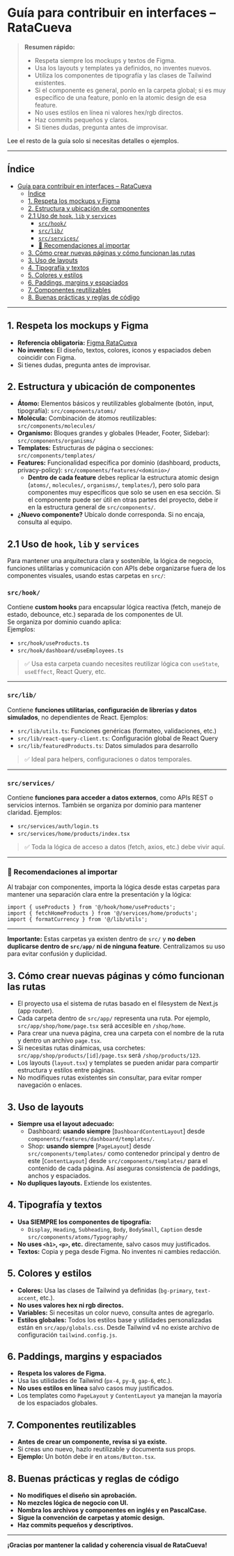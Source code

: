 # Guía para contribuir en interfaces – RataCueva

> **Resumen rápido:**
>
> - Respeta siempre los mockups y textos de Figma.
> - Usa los layouts y templates ya definidos, no inventes nuevos.
> - Utiliza los componentes de tipografía y las clases de Tailwind existentes.
> - Si el componente es general, ponlo en la carpeta global; si es muy específico de una feature, ponlo en la atomic design de esa feature.
> - No uses estilos en línea ni valores hex/rgb directos.
> - Haz commits pequeños y claros.
> - Si tienes dudas, pregunta antes de improvisar.

Lee el resto de la guía solo si necesitas detalles o ejemplos.

---

## Índice

- [Guía para contribuir en interfaces – RataCueva](#guía-para-contribuir-en-interfaces--ratacueva)
  - [Índice](#índice)
  - [1. Respeta los mockups y Figma](#1-respeta-los-mockups-y-figma)
  - [2. Estructura y ubicación de componentes](#2-estructura-y-ubicación-de-componentes)
  - [2.1 Uso de `hook`, `lib` y `services`](#21-uso-de-hook-lib-y-services)
    - [`src/hook/`](#srchook)
    - [`src/lib/`](#srclib)
    - [`src/services/`](#srcservices)
    - [📌 Recomendaciones al importar](#-recomendaciones-al-importar)
  - [3. Cómo crear nuevas páginas y cómo funcionan las rutas](#3-cómo-crear-nuevas-páginas-y-cómo-funcionan-las-rutas)
  - [3. Uso de layouts](#3-uso-de-layouts)
  - [4. Tipografía y textos](#4-tipografía-y-textos)
  - [5. Colores y estilos](#5-colores-y-estilos)
  - [6. Paddings, margins y espaciados](#6-paddings-margins-y-espaciados)
  - [7. Componentes reutilizables](#7-componentes-reutilizables)
  - [8. Buenas prácticas y reglas de código](#8-buenas-prácticas-y-reglas-de-código)

---

## 1. Respeta los mockups y Figma

- **Referencia obligatoria:** [Figma RataCueva](https://www.figma.com/design/HMPpGPwTe6KYfdL6xDVhSf/RataCueva-Design?node-id=272-813&t=E9DJTC9UvD2rMYOi-1)
- **No inventes:** El diseño, textos, colores, iconos y espaciados deben coincidir con Figma.
- Si tienes dudas, pregunta antes de improvisar.

## 2. Estructura y ubicación de componentes

- **Átomo:** Elementos básicos y reutilizables globalmente (botón, input, tipografía): `src/components/atoms/`
- **Molécula:** Combinación de átomos reutilizables: `src/components/molecules/`
- **Organismo:** Bloques grandes y globales (Header, Footer, Sidebar): `src/components/organisms/`
- **Templates:** Estructuras de página o secciones: `src/components/templates/`
- **Features:** Funcionalidad específica por dominio (dashboard, products, privacy-policy): `src/components/features/<dominio>/`
  - **Dentro de cada feature** debes replicar la estructura atomic design (`atoms/`, `molecules/`, `organisms/`, `templates/`), pero solo para componentes muy específicos que solo se usen en esa sección. Si el componente puede ser útil en otras partes del proyecto, debe ir en la estructura general de `src/components/`.
- **¿Nuevo componente?** Ubícalo donde corresponda. Si no encaja, consulta al equipo.


## 2.1 Uso de `hook`, `lib` y `services`

Para mantener una arquitectura clara y sostenible, la lógica de negocio, funciones utilitarias y comunicación con APIs debe organizarse fuera de los componentes visuales, usando estas carpetas en `src/`:

### `src/hook/`

Contiene **custom hooks** para encapsular lógica reactiva (fetch, manejo de estado, debounce, etc.) separada de los componentes de UI.  
Se organiza por dominio cuando aplica:  
Ejemplos:
- `src/hook/useProducts.ts`
- `src/hook/dashboard/useEmployees.ts`

> ✅ Usa esta carpeta cuando necesites reutilizar lógica con `useState`, `useEffect`, React Query, etc.

---

### `src/lib/`

Contiene **funciones utilitarias, configuración de librerías y datos simulados**, no dependientes de React.
Ejemplos:
- `src/lib/utils.ts`: Funciones genéricas (formateo, validaciones, etc.)
- `src/lib/react-query-client.ts`: Configuración global de React Query
- `src/lib/featuredProducts.ts`: Datos simulados para desarrollo

> ✅ Ideal para helpers, configuraciones o datos temporales.

---

### `src/services/`

Contiene **funciones para acceder a datos externos**, como APIs REST o servicios internos.
También se organiza por dominio para mantener claridad.
Ejemplos:
- `src/services/auth/login.ts`
- `src/services/home/products/index.tsx`

> ✅ Toda la lógica de acceso a datos (fetch, axios, etc.) debe vivir aquí.

---

### 📌 Recomendaciones al importar

Al trabajar con componentes, importa la lógica desde estas carpetas para mantener una separación clara entre la presentación y la lógica:

```tsx
import { useProducts } from '@/hook/home/useProducts';
import { fetchHomeProducts } from '@/services/home/products';
import { formatCurrency } from '@/lib/utils';
```

---

**Importante:** Estas carpetas ya existen dentro de `src/` y **no deben duplicarse dentro de `src/app/` ni de ninguna feature**. Centralizamos su uso para evitar confusión y duplicidad.

## 3. Cómo crear nuevas páginas y cómo funcionan las rutas

- El proyecto usa el sistema de rutas basado en el filesystem de Next.js (app router).
- Cada carpeta dentro de `src/app/` representa una ruta. Por ejemplo, `src/app/shop/home/page.tsx` será accesible en `/shop/home`.
- Para crear una nueva página, crea una carpeta con el nombre de la ruta y dentro un archivo `page.tsx`.
- Si necesitas rutas dinámicas, usa corchetes: `src/app/shop/products/[id]/page.tsx` será `/shop/products/123`.
- Los layouts (`layout.tsx`) y templates se pueden anidar para compartir estructura y estilos entre páginas.
- No modifiques rutas existentes sin consultar, para evitar romper navegación o enlaces.

## 3. Uso de layouts

- **Siempre usa el layout adecuado:**
  - Dashboard: **usando siempre** [`DashboardContentLayout`] desde `components/features/dashboard/templates/`.
  - Shop: **usando siempre** [`PageLayout`] desde `src/components/templates/` como contenedor principal y dentro de este [`ContentLayout`] desde `src/components/templates/` para el contenido de cada página. Así aseguras consistencia de paddings, anchos y espaciados.
- **No dupliques layouts.** Extiende los existentes.

## 4. Tipografía y textos

- **Usa SIEMPRE los componentes de tipografía:**
  - `Display`, `Heading`, `Subheading`, `Body`, `BodySmall`, `Caption` desde `src/components/atoms/Typography/`
- **No uses `<h1>`, `<p>`, etc.** directamente, salvo casos muy justificados.
- **Textos:** Copia y pega desde Figma. No inventes ni cambies redacción.

## 5. Colores y estilos

- **Colores:** Usa las clases de Tailwind ya definidas (`bg-primary`, `text-accent`, etc.).
- **No uses valores hex ni rgb directos.**
- **Variables:** Si necesitas un color nuevo, consulta antes de agregarlo.
- **Estilos globales:** Todos los estilos base y utilidades personalizadas están en `src/app/globals.css`. Desde Tailwind v4 no existe archivo de configuración `tailwind.config.js`.

## 6. Paddings, margins y espaciados

- **Respeta los valores de Figma.**
- Usa las utilidades de Tailwind (`px-4`, `py-8`, `gap-6`, etc.).
- **No uses estilos en línea** salvo casos muy justificados.
- Los templates como `PageLayout` y `ContentLayout` ya manejan la mayoría de los espaciados globales.

## 7. Componentes reutilizables

- **Antes de crear un componente, revisa si ya existe.**
- Si creas uno nuevo, hazlo reutilizable y documenta sus props.
- **Ejemplo:** Un botón debe ir en `atoms/Button.tsx`.

## 8. Buenas prácticas y reglas de código

- **No modifiques el diseño sin aprobación.**
- **No mezcles lógica de negocio con UI.**
- **Nombra los archivos y componentes en inglés y en PascalCase.**
- **Sigue la convención de carpetas y atomic design.**
- **Haz commits pequeños y descriptivos.**

---

**¡Gracias por mantener la calidad y coherencia visual de RataCueva!**
